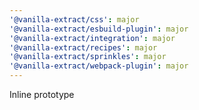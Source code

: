 ```yaml
---
'@vanilla-extract/css': major
'@vanilla-extract/esbuild-plugin': major
'@vanilla-extract/integration': major
'@vanilla-extract/recipes': major
'@vanilla-extract/sprinkles': major
'@vanilla-extract/webpack-plugin': major
---
```


Inline prototype
